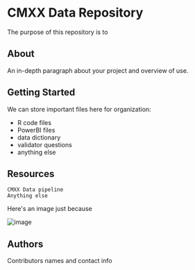 # CMXX Data Repository

The purpose of this repository is to

## About

An in-depth paragraph about your project and overview of use.

## Getting Started

We can store important files here for organization:
* R code files
* PowerBI files
* data dictionary
* validator questions
* anything else

## Resources
```
CMXX Data pipeline
Anything else
```

Here's an image just because

![image](https://github.com/user-attachments/assets/28cda854-3003-4c9f-82a0-8614ef3bb097)


## Authors

Contributors names and contact info

